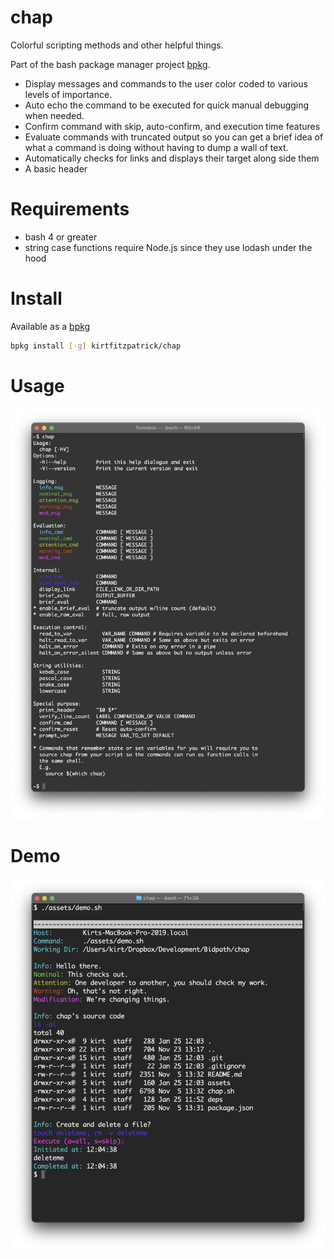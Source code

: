 # chap

Colorful scripting methods and other helpful things.

Part of the bash package manager project [bpkg](https://github.com/bpkg/bpkg).

- Display messages and commands to the user color coded to various levels of 
  importance.
- Auto echo the command to be executed for quick manual debugging when needed.
- Confirm command with skip, auto-confirm, and execution time features
- Evaluate commands with truncated output so you can get a brief idea of what 
  a command is doing without having to dump a wall of text.
- Automatically checks for links and displays their target along side them
- A basic header


# Requirements
- bash 4 or greater
- string case functions require Node.js since they use lodash under the hood

# Install

Available as a [bpkg](https://github.com/bpkg/bpkg)
```sh
bpkg install [-g] kirtfitzpatrick/chap
```

# Usage
![Help message](./assets/help.png "chap -h")

# Demo

![Demo script](./assets/demo.png "./assets/demo.sh")